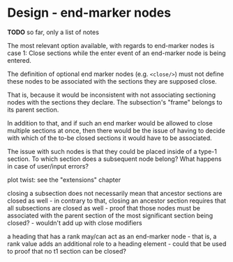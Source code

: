 
<!-- ======================================================================= -->
# Design - end-marker nodes

**TODO**
so far, only a list of notes

The most relevant option available, with regards to end-marker nodes is case 1:
Close sections while the enter event of an end-marker node is being entered.

The definition of optional end marker nodes (e.g. `<close/>`) must not define
these nodes to be associated with the sections they are supposed close.

That is, because it would be inconsistent with not associating sectioning
nodes with the sections they declare. The subsection's "frame" belongs to
its parent section.

In addition to that, and if such an end marker would be allowed to close
multiple sections at once, then there would be the issue of having to decide
with which of the to-be closed sections it would have to be associated.

The issue with such nodes is that they could be placed inside of a type-1
section. To which section does a subsequent node belong? What happens in
case of user/input errors?

plot twist: see the "extensions" chapter

closing a subsection does not necessarily mean that ancestor sections are
closed as well - in contrary to that, closing an ancestor section requires
that all subsections are closed as well - proof that those nodes must be
associated with the parent section of the most significant section being
closed? - wouldn't add up with close modifiers

a heading that has a rank may/can act as an end-marker node -
that is, a rank value adds an additional role to a heading element -
could that be used to proof that no t1 section can be closed?

